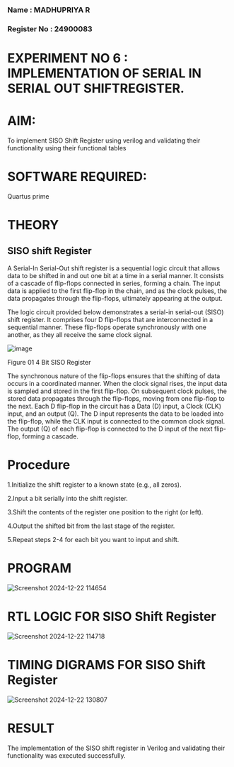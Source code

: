 ### Name : MADHUPRIYA R
### Register No : 24900083
# EXPERIMENT NO 6 : IMPLEMENTATION OF SERIAL IN SERIAL OUT SHIFTREGISTER.

# AIM:

To implement  SISO Shift Register using verilog and validating their functionality using their functional tables

# SOFTWARE REQUIRED:

Quartus prime

# THEORY

## SISO shift Register

A Serial-In Serial-Out shift register is a sequential logic circuit that allows data to be shifted in and out one bit at a time in a serial manner. It consists of a cascade of flip-flops connected in series, forming a chain. The input data is applied to the first flip-flop in the chain, and as the clock pulses, the data propagates through the flip-flops, ultimately appearing at the output.

The logic circuit provided below demonstrates a serial-in serial-out (SISO) shift register. It comprises four D flip-flops that are interconnected in a sequential manner. These flip-flops operate synchronously with one another, as they all receive the same clock signal.

![image](https://github.com/naavaneetha/SERIAL-IN-SERIAL-OUT-SHIFTREGISTER/assets/154305477/e81c4072-37f9-46c6-8145-566764b74c3a)

Figure 01 4 Bit SISO Register

The synchronous nature of the flip-flops ensures that the shifting of data occurs in a coordinated manner. When the clock signal rises, the input data is sampled and stored in the first flip-flop. On subsequent clock pulses, the stored data propagates through the flip-flops, moving from one flip-flop to the next.
Each D flip-flop in the circuit has a Data (D) input, a Clock (CLK) input, and an output (Q). The D input represents the data to be loaded into the flip-flop, while the CLK input is connected to the common clock signal. The output (Q) of each flip-flop is connected to the D input of the next flip-flop, forming a cascade.

# Procedure

  1.Initialize the shift register to a known state (e.g., all zeros).
  
  2.Input a bit serially into the shift register.
  
  3.Shift the contents of the register one position to the right (or left).
  
  4.Output the shifted bit from the last stage of the register.
  
  5.Repeat steps 2-4 for each bit you want to input and shift.

  
# PROGRAM

![Screenshot 2024-12-22 114654](https://github.com/user-attachments/assets/6dd14cdd-bf7c-400b-ace9-b10ee9b32558)




# RTL LOGIC FOR SISO Shift Register

![Screenshot 2024-12-22 114718](https://github.com/user-attachments/assets/1f6352f1-b2d2-4e82-86f3-f19c96d570cb)


# TIMING DIGRAMS FOR SISO Shift Register

![Screenshot 2024-12-22 130807](https://github.com/user-attachments/assets/aeda62f5-3cd3-43e3-a105-6c9b73e5801d)


# RESULT
The implementation of the SISO shift register in Verilog and validating their functionality was executed successfully.
